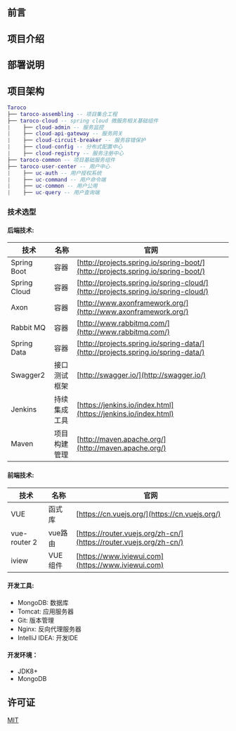 

## 前言


## 项目介绍

## 部署说明

## 项目架构
 
``` lua
Taroco
├── taroco-assembling -- 项目集合工程
├── taroco-cloud -- spring cloud 微服务相关基础组件
|    ├── cloud-admin -- 服务监控
|    ├── cloud-api-gateway -- 服务网关
|    ├── cloud-circuit-breaker -- 服务容错保护
|    ├── cloud-config -- 分布式配置中心
|    ├── cloud-registry -- 服务注册中心
├── taroco-common -- 项目基础服务组件
├── taroco-user-center -- 用户中心
|    ├── uc-auth -- 用户授权系统
|    ├── uc-command -- 用户命令端
|    ├── uc-common -- 用户公用
|    ├── uc-query -- 用户查询端
```


### 技术选型

#### 后端技术:
技术 | 名称 | 官网
----|------|----
Spring Boot | 容器  | [http://projects.spring.io/spring-boot/](http://projects.spring.io/spring-boot/)
Spring Cloud | 容器  | [http://projects.spring.io/spring-cloud/](http://projects.spring.io/spring-cloud/)
Axon | 容器  | [http://www.axonframework.org/](http://www.axonframework.org/)
Rabbit MQ | 容器  | [http://www.rabbitmq.com/](http://www.rabbitmq.com/)
Spring Data | 容器  | [http://projects.spring.io/spring-data/](http://projects.spring.io/spring-data/)
Swagger2 | 接口测试框架  | [http://swagger.io/](http://swagger.io/)
Jenkins | 持续集成工具  | [https://jenkins.io/index.html](https://jenkins.io/index.html)
Maven | 项目构建管理  | [http://maven.apache.org/](http://maven.apache.org/)

#### 前端技术:
技术 | 名称 | 官网
----|------|----
VUE | 函式库  | [https://cn.vuejs.org/](https://cn.vuejs.org/)
vue-router 2 | vue路由  | [https://router.vuejs.org/zh-cn/](https://router.vuejs.org/zh-cn/)
iview | VUE组件  | [https://www.iviewui.com](https://www.iviewui.com)

#### 开发工具:
- MongoDB: 数据库
- Tomcat: 应用服务器
- Git: 版本管理
- Nginx: 反向代理服务器
- IntelliJ IDEA: 开发IDE

#### 开发环境：
- JDK8+
- MongoDB

## 许可证

[MIT](LICENSE "MIT")
